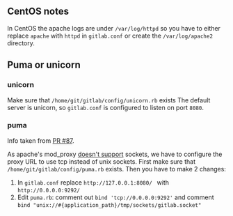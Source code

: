 ## CentOS notes

In CentOS the apache logs are under `/var/log/httpd` so you have to either replace
`apache` with `httpd` in `gitlab.conf` or create the `/var/log/apache2` directory.

## Puma or unicorn

### unicorn

Make sure that `/home/git/gitlab/config/unicorn.rb` exists
The default server is unicorn, so `gitlab.conf` is configured to listen on port `8080`.

### puma

Info taken from [PR #87](https://github.com/gitlabhq/gitlab-recipes/pull/87).

As apache's mod_proxy [doesn't support][sock] sockets, we have to configure the
proxy URL to use tcp instead of unix sockets. First make sure that `/home/git/gitlab/config/puma.rb` exists.
Then you have to make 2 changes:

1. In `gitlab.conf` replace `http://127.0.0.1:8080/ ` with `http://0.0.0.0:9292/`
2. Edit `puma.rb`: comment out `bind 'tcp://0.0.0.0:9292'` and comment `bind "unix://#{application_path}/tmp/sockets/gitlab.socket"`


[sock]: http://httpd.apache.org/docs/2.2/mod/mod_proxy.html
